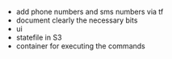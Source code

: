 - add phone numbers and sms numbers via tf
- document clearly the necessary bits
- ui
- statefile in S3
- container for executing the commands
